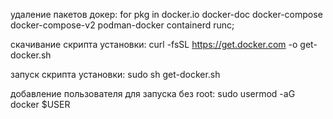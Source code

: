 удаление пакетов докер:
for pkg in docker.io docker-doc docker-compose docker-compose-v2 podman-docker containerd runc;

скачивание скрипта установки:
curl -fsSL https://get.docker.com -o get-docker.sh

запуск скрипта установки:
sudo sh get-docker.sh

добавление пользователя для запуска без root:
sudo usermod -aG docker $USER